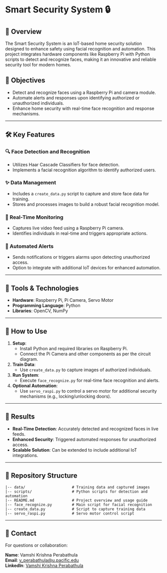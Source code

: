 # Smart Security System 🔒

## 📖 Overview
The Smart Security System is an IoT-based home security solution designed to enhance safety using facial recognition and automation. This project integrates hardware components like Raspberry Pi with Python scripts to detect and recognize faces, making it an innovative and reliable security tool for modern homes.

## 🎯 Objectives
- Detect and recognize faces using a Raspberry Pi and camera module.
- Automate alerts and responses upon identifying authorized or unauthorized individuals.
- Enhance home security with real-time face recognition and response mechanisms.

---

## 🛠️ Key Features

### 🔍 Face Detection and Recognition
- Utilizes Haar Cascade Classifiers for face detection.
- Implements a facial recognition algorithm to identify authorized users.

### ✨ Data Management
- Includes a `create_data.py` script to capture and store face data for training.
- Stores and processes images to build a robust facial recognition model.

### 🎨 Real-Time Monitoring
- Captures live video feed using a Raspberry Pi camera.
- Identifies individuals in real-time and triggers appropriate actions.

### 🚨 Automated Alerts
- Sends notifications or triggers alarms upon detecting unauthorized access.
- Option to integrate with additional IoT devices for enhanced automation.

---

## 🧰 Tools & Technologies
- **Hardware**: Raspberry Pi, Pi Camera, Servo Motor
- **Programming Language**: Python
- **Libraries**: OpenCV, NumPy

---

## 🚀 How to Use

1. **Setup**:
   - Install Python and required libraries on Raspberry Pi.
   - Connect the Pi Camera and other components as per the circuit diagram.
2. **Train Data**:
   - Use `create_data.py` to capture images of authorized individuals.
3. **Run System**:
   - Execute `face_recognize.py` for real-time face recognition and alerts.
4. **Optional Automation**:
   - Use `servo_raspi.py` to control a servo motor for additional security mechanisms (e.g., locking/unlocking doors).

---

## 🎨 Results
- **Real-Time Detection**: Accurately detected and recognized faces in live feeds.
- **Enhanced Security**: Triggered automated responses for unauthorized access.
- **Scalable Solution**: Can be extended to include additional IoT integrations.

---

## 📁 Repository Structure
```
|-- data/                     # Training data and captured images
|-- scripts/                  # Python scripts for detection and automation
|-- README.md                 # Project overview and usage guide
|-- face_recognize.py         # Main script for facial recognition
|-- create_data.py            # Script to capture training data
|-- servo_raspi.py            # Servo motor control script
```

---

## 📩 Contact
For questions or collaboration:

**Name**: Vamshi Krishna Perabathula  
**Email**: [v_perabathula@u.pacific.edu](mailto:v_perabathula@u.pacific.edu)  
**LinkedIn**: [Vamshi Krishna Perabathula](https://www.linkedin.com/in/vk-perabathula/)

